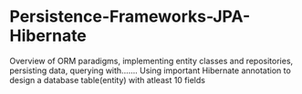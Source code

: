 # Persistence-Frameworks-JPA-Hibernate
Overview of ORM paradigms, implementing entity classes and repositories, persisting data, querying with.......
Using important Hibernate annotation to design a database table(entity) with atleast 10 fields
